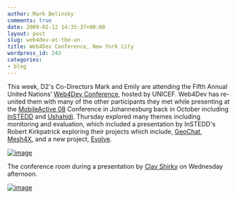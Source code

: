 ```yaml
---
author: Mark Belinsky
comments: true
date: 2009-02-12 14:35:37+00:00
layout: post
slug: web4dev-at-the-un
title: Web4Dev Conference, New York City
wordpress_id: 243
categories:
- blog
---
```


This week, D2's Co-Directors Mark and Emily are attending the Fifth Annual United Nations’ [Web4Dev Conference](http://www.web4dev.org/index.php/Main_Page), hosted by UNICEF. Web4Dev has re-united them with many of the other participants they met while presenting at the [MobileActive 08](http://www.mobileactive08.org/) Conference in Johannesburg back in October including [InSTEDD](http://instedd.org/) and [Ushahidi](http://www.ushahidi.com/). Thursday explored many themes including monitoring and evaluation, which included a presentation by InSTEDD's Robert Kirkpatrick exploring their projects which include, [GeoChat](http://instedd.org/geochat), [Mesh4X](http://instedd.org/index.php?q=mesh4x), and a new project, [Evolve](http://instedd.org/evolve).

[![image](https://s3.amazonaws.com/digidem-www/wp-content/uploads/2009/02/photo-300x225.jpg)](https://s3.amazonaws.com/digidem-www/wp-content/uploads/2009/02/photo.jpg)

The conference room during a presentation by [Clay Shirky](http://www.shirky.com/) on Wednesday afternoon.


[![image](https://s3.amazonaws.com/digidem-www/wp-content/uploads/2009/02/l-640-480-3789ff57-eda7-41d6-a432-7959f4c1d1f1-300x225.jpg)](https://s3.amazonaws.com/digidem-www/wp-content/uploads/2009/02/l-640-480-3789ff57-eda7-41d6-a432-7959f4c1d1f1.jpeg)
